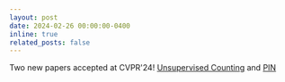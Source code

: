 ```yaml
---
layout: post
date: 2024-02-26 00:00:00-0400
inline: true
related_posts: false
---
```

Two new papers accepted at CVPR'24! 
[Unsupervised Counting](https://arxiv.org/abs/2307.08727) and [PIN](https://arxiv.org/abs/2402.08657)